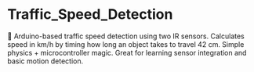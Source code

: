 # Traffic_Speed_Detection
🚦 Arduino-based traffic speed detection using two IR sensors. Calculates speed in km/h by timing how long an object takes to travel 42 cm. Simple physics + microcontroller magic. Great for learning sensor integration and basic motion detection.
